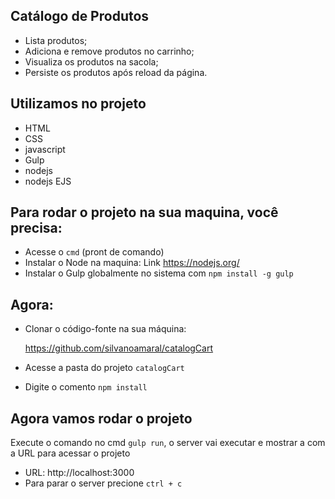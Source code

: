 ## Catálogo de Produtos

* Lista produtos;
* Adiciona e remove produtos no carrinho;
* Visualiza os produtos na sacola;
* Persiste os produtos após reload da página.

## Utilizamos no projeto

* HTML
* CSS
* javascript
* Gulp
* nodejs 
* nodejs EJS	

## Para rodar o projeto na sua maquina, você precisa:

* Acesse o `cmd` (pront de comando)
* Instalar o Node na maquina: Link https://nodejs.org/
* Instalar o Gulp globalmente no sistema com `npm install -g gulp`

## Agora:

* Clonar o código-fonte na sua máquina:

	https://github.com/silvanoamaral/catalogCart

* Acesse a pasta do projeto `catalogCart`
* Digite o comento `npm install` 

## Agora vamos rodar o projeto

Execute o comando no cmd `gulp run`, o server vai executar e mostrar a com a URL para acessar o projeto
* URL: http://localhost:3000
* Para parar o server precione `ctrl + c` 